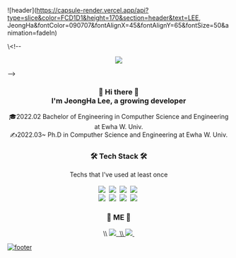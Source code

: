![header](https://capsule-render.vercel.app/api?type=slice&color=FCD1D1&height=170&section=header&text=LEE, JeongHa&fontColor=090707&fontAlignX=45&fontAlignY=65&fontSize=50&animation=fadeIn)

\\<!--
<p align="center">
  <a href="https://hits.seeyoufarm.com"><img src="https://hits.seeyoufarm.com/api/count/incr/badge.svg?url=https%3A%2F%2Fgithub.com%2Fgjbae1212%2Fhit-counter"/></a>
</p>
-->

<h3 align="center"> 👋 Hi there 👋 <br>
I'm JeongHa Lee, a growing developer
</h3>

<p align="center"> 
  🎓2022.02 Bachelor of Engineering in Computher Science and Engineering at Ewha W. Univ.<br>
  ✍2022.03~ Ph.D in Computher Science and Engineering at Ewha W. Univ.
</p>


<h3 align="center"> 🛠️ Tech Stack 🛠️ </h3>

<p align="center"> 
  Techs that I've used at least once <br><br>
  <img src="https://img.shields.io/badge/Python-3766AB?style=flat-square&logo=Python&logoColor=white&color=blue"/>&nbsp
  <img src="https://img.shields.io/badge/JAVA-007396?style=flat-square&logo=Java&logoColor=white&color=red"/>&nbsp
  <img src="https://img.shields.io/badge/C-A8B9CC?style=flat-square&logo=C&logoColor=white&color=2D4263"/>&nbsp
  <img src="https://img.shields.io/badge/MySQL-4479A1?style=flat-square&logo=MySQL&logoColor=white&color=orange"/>&nbsp
  <br>
  <img src="https://img.shields.io/badge/HTML5-E34F26?style=flat-square&logo=HTML5&logoColor=white&color=orange"/>&nbsp
  <img src="https://img.shields.io/badge/JavaScript-F7DF1E?style=flat-square&logo=JavaScript&logoColor=white&color=yellow"/>&nbsp 
  <img src="https://img.shields.io/badge/TensorFlow-FF6F00?style=flat-square&logo=TensorFlow&logoColor=white&color=orange"/>&nbsp 
  <img src="https://img.shields.io/badge/AWS-232F3E?style=flat-square&logo=Amazon AWS&logoColor=orange&color=E8E1D9"/>&nbsp   
</p>

<h3 align="center"> 🍒 ME 🍒 </h3> 

<p align="center"> 
  \\<!--<a href="https://velog.io/링크"><img src="https://img.shields.io/badge/Velog-3766AB?style=flat-square&logo=Vimeo&logoColor=white&color=57CC99&link=내링크"/>&nbsp -->
  <a href="mailto:l03jeongha@gmail.com"><img src="https://img.shields.io/badge/Gmail-3766AB?style=flat-square&logo=Gmail&logoColor=white&color=9B0000&link=l03jeongha@gmail.com"/>&nbsp 
  \\<!--<a href="https://www.youtube.com/channel/링크"><img src="https://img.shields.io/badge/YouTube-3766AB?style=flat-square&logo=YouTube&logoColor=white&color=CD1818&link=내링크"/>&nbsp -->
  <a href="https://www.linkedin.com/in/jeongha-lee-1b9453235/"><img src="https://img.shields.io/badge/LinkedIn-3766AB?style=flat-square&logo=LinkedIn&logoColor=white&color=9B0000&link=https://www.linkedin.com/in/jeongha-lee-1b9453235/"/>&nbsp 
</p>
  
![footer](https://capsule-render.vercel.app/api?type=slice&color=AEE1E1&height=100&section=footer&animation=fadeIn)

